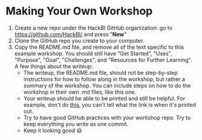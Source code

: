 # Making Your Own Workshop
1. Create a new repo under the HackBI GitHub organization: go to https://github.com/HackBI/ and press "**New**"
2. Clone the GitHub repo you create to your computer. 
3. Copy the README.md file, and remove all of the text specific to this example workshop. You should still have "Get Started", "Uses", "Purpose", "Goal", "Challenges", and "Resources for Further Learning". A few things about the writeup:
    * The writeup, the README.md file, should not be step-by-step instructions for how to follow along in the workshop, but rather a summary of the workshop. You can include steps on how to do the workshop in their own .md files, like this one.
    * Your writeup should be able to be printed and still be helpful. For example, don't do [this](https://google.com/), you can't tell what the link is when it's printed out.
    * Try to have good GitHub practices with your workshop repo. Try to keep everything you write as one commit.
    * Keep it looking good :smiley: